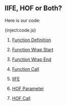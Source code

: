 ## IIFE, HOF or Both?

Here is our code:

{inject:code.js}

1. [Function Definition](a:code.js:0:1:2:1)

2. [Function Wrap Start](a:code.js:0:0:0:1)

3. [Function Wrap End](a:code.js:2:1:2:2)

4. [Function Call](a:code.js:2:2:2:18)

5. [IIFE](a:code.js:0:0:2:19)

6. [HOF Parameter](a:code.js:0:2:0:4)

7. [HOF Call](a:code.js:1:9:1:16)
